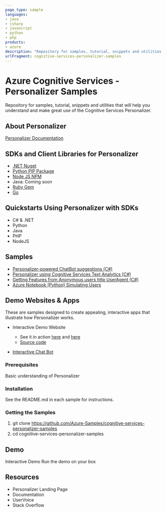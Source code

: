 ```yaml
---
page_type: sample
languages:
- java
- csharp
- javascript
- python
- php
products:
- azure
description: "Repository for samples, tutorial, snippets and utilities that will help you understand and make great use of the Cognitive Services Personalizer."
urlFragment: cognitive-services-personalizer-samples
---
```


# Azure Cognitive Services - Personalizer Samples

Repository for samples, tutorial, snippets and utilities that will help you understand and make great use of the Cognitive Services Personalizer.

## About Personalizer

<!--[Personalizer on Azure](TBD) -->

[Personalizer Documentation](https://docs.microsoft.com/en-us/azure/cognitive-services/personalizer)

<!-- [Personalizer launch blog post](TBD) -->

## SDKs and Client Libraries for Personalizer
* [.NET Nuget](https://www.nuget.org/packages/Microsoft.Azure.CognitiveServices.Personalizer/)
* [Python PIP Package](https://pypi.org/project/azure-cognitiveservices-personalizer/)
* [Node JS NPM](https://www.npmjs.com/package/@azure/cognitiveservices-personalizer/v/1.0.0)
* Java: Coming soon
* [Ruby Gem](https://rubygems.org/gems/azure_cognitiveservices_personalizer)
* [Go](https://github.com/Azure/azure-sdk-for-go/tree/master/services/preview/personalizer/v1.0/personalizer)

## Quickstarts Using Personalizer with SDKs
* C# & .NET
* Python
* Java
* PHP
* NodeJS

## Samples

* [Personalizer-powered ChatBot suggestions (C#)](/samples/ChatbotExample)
* [Personalizer using Cognitive Services Text Analytics (C#)](/samples/CrawlFeaturizer)
* [Getting Features from Anonymous users http UserAgent (C#)](/samples/HttpRequestFeatures)
* [Azure Notebook (Python) Simulating Users](/samples/azurenotebook)


## Demo Websites & Apps
These are samples designed to create appealing, interactive apps that illustrate how Personalizer works.

* Interactive Demo Website
    * See it in action [here](https://personalizerdevdemo.azurewebsites.net/) and [here](https://personalizercontentdemo.azurewebsites.net/)
    * [Source code](https://personalizationdemo.azurewebsites.net/)

* [Interactive Chat Bot](/demos/techfest-demo-master)


### Prerequisites

Basic understanding of Personalizer

### Installation

See the README.md in each sample for instructions.

### Getting the Samples


1. git clone https://github.com/Azure-Samples/cognitive-services-personalizer-samples
2. cd cognitive-services-personalizer-samples


## Demo

Interactive Demo
Run the demo on your box

## Resources

- Personalizer Landing Page
- Documentation
- UserVoice
- Stack Overflow
